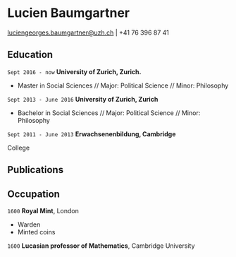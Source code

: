 
# Lucien Baumgartner

<div id="webaddress">
<a href="luciengeorges.baumgartner@uzh.ch">luciengeorges.baumgartner@uzh.ch</a>
| +41 76 396 87 41
</div>


## Education

`Sept 2016 - now`
__University of Zurich, Zurich.__

- Master in Social Sciences // Major: Political Science // Minor: Philosophy

`Sept 2013 - June 2016`
__University of Zurich, Zurich__

- Bachelor in Social Sciences // Major: Political Science // Minor: Philosophy

`Sept 2011 - June 2013`
__Erwachsenenbildung, Cambridge__

College

<!--

## Awards

`2013`

Bachelor thesis selected for official exhibition of best master theses, IPZ

-->

## Publications



<!-- A list is also available [online](http://scholar.google.co.uk/citations?user=LTOTl0YAAAAJ) -->
<!--
### Journals

`1669`
Newton Sir I, De analysi per æquationes numero terminorum infinitas.

`1669`
Lectiones opticæ.

etc. etc. etc.

### Patents

`2012`
Infinitesimal calculus for solutions to physics problems, [SMBC](http://www.techdirt.com/articles/20121011/09312820678/if-patents-had-been-around-time-newton.shtml) patent 001

-->

## Occupation

`1600`
__Royal Mint__, London

- Warden
- Minted coins

`1600`
__Lucasian professor of Mathematics__, Cambridge University



<!-- ### Footer

Last updated: May 2013 -->

